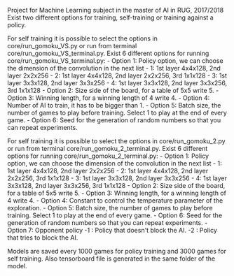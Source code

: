 Project for Machine Learning subject in the master of AI in RUG, 2017/2018
Exist two different options for training, self-training or training against a policy.

For self training it is possible to select the options in core/run_gomoku_VS.py or run from terminal core/run_gomoku_VS_terminal.py.
Exist 6 different options for running core/run_gomoku_VS_terminal.py:
    - Option 1: Policy option, we can choose the dimension of the convolution in the next list
        - 1: 1st layer 4x4x128, 2nd layer 2x2x256
        - 2: 1st layer 4x4x128, 2nd layer 2x2x256, 3rd 1x1x128
        - 3: 1st layer 3x3x128, 2nd layer 3x3x256
        - 4: 1st layer 3x3x128, 2nd layer 3x3x256, 3rd 1x1x128
    - Option 2: Size side of the board, for a table of 5x5 write 5.
    - Option 3: Winning length, for a winning length of 4 write 4.
    - Option 4: Number of AI to train, it has to be bigger than 1.
    - Option 5: Batch size, the number of games to play before training. Select 1 to play at the end of every game.
    - Option 6: Seed for the generation of random numbers so that you can repeat experiments.

For self training it is possible to select the options in core/run_gomoku_2.py or run from terminal core/run_gomoku_2_terminal.py.
Exist 6 different options for running core/run_gomoku_2_terminal.py:
    - Option 1: Policy option, we can choose the dimension of the convolution in the next list
        - 1: 1st layer 4x4x128, 2nd layer 2x2x256
        - 2: 1st layer 4x4x128, 2nd layer 2x2x256, 3rd 1x1x128
        - 3: 1st layer 3x3x128, 2nd layer 3x3x256
        - 4: 1st layer 3x3x128, 2nd layer 3x3x256, 3rd 1x1x128
    - Option 2: Size side of the board, for a table of 5x5 write 5.
    - Option 3: Winning length, for a winning length of 4 write 4.
    - Option 4: Constant to control the temperature parameter of the exploration.
    - Option 5: Batch size, the number of games to play before training. Select 1 to play at the end of every game.
    - Option 6: Seed for the generation of random numbers so that you can repeat experiments.
    - Option 7: Opponent policy
        -1 : Policy that doesn't block the AI.
        -2 : Policy that tries to block the AI.

Models are saved every 1000 games for policy training and 3000 games for self training. Also tensorboard file is generated in the same folder of the model.